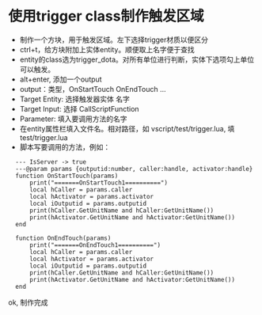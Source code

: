 # 使用trigger class制作触发区域

  * 制作一个方块，用于触发区域。左下选择trigger材质以便区分
  * ctrl+t，给方块附加上实体entity。顺便取上名字便于查找
  * entity的class选为trigger_dota。对所有单位进行判断，实体下选项勾上单位可以触发。
  * alt+enter, 添加一个output
  * output：类型，OnStartTouch OnEndTouch ...
  * Target Entity: 选择触发器实体 名字
  * Target Input: 选择 CallScriptFunction
  * Parameter: 填入要调用方法的名字
  * 在entity属性栏填入文件名。相对路径，如 vscript/test/trigger.lua, 填 test/trigger.lua
  * 脚本写要调用的方法，例如：

  ```
	--- IsServer -> true
	---@param params {outputid:number, caller:handle, activator:handle}
	function OnStartTouch(params)
		print("=======OnStartTouch1==========")
		local hCaller = params.caller
		local hActivator = params.activator
		local iOutputid = params.outputid
		print(hCaller.GetUnitName and hCaller:GetUnitName())
		print(hActivator.GetUnitName and hActivator:GetUnitName())
	end

	function OnEndTouch(params)
		print("=======OnEndTouch1==========")
		local hCaller = params.caller
		local hActivator = params.activator
		local iOutputid = params.outputid
		print(hCaller.GetUnitName and hCaller:GetUnitName())
		print(hActivator.GetUnitName and hActivator:GetUnitName())
	end
  ```
  ok, 制作完成